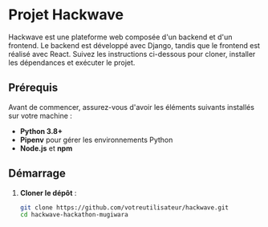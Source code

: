 # Projet Hackwave

Hackwave est une plateforme web composée d'un backend et d'un frontend. Le backend est développé avec Django, tandis que le frontend est réalisé avec React. Suivez les instructions ci-dessous pour cloner, installer les dépendances et exécuter le projet.

## Prérequis

Avant de commencer, assurez-vous d'avoir les éléments suivants installés sur votre machine :

- **Python 3.8+**
- **Pipenv** pour gérer les environnements Python
- **Node.js** et **npm**

## Démarrage

1. **Cloner le dépôt** :
   ```bash
   git clone https://github.com/votreutilisateur/hackwave.git
   cd hackwave-hackathon-mugiwara

